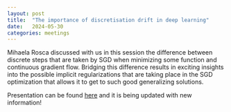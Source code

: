 ```yaml
---
layout: post
title:  "The importance of discretisation drift in deep learning"
date:   2024-05-30
categories: meetings
---
```


Mihaela Rosca discussed with us in this session the difference between discrete steps that are taken by SGD when minimizing 
some function and continuous gradient flow. Bridging this difference results in exciting insights into the possible 
implicit regularizations that are taking place in the SGD optimization that allows it to get to such good generalizing 
solutions.

Presentation can be found [here](http://elarosca.net/dd_ellis_talk_2024.pdf) and it is being updated with new information!